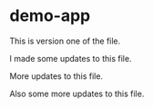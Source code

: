 # demo-app

This is version one of the file.




I made some updates to this file.

More updates to this file.

Also some more updates to this file.

